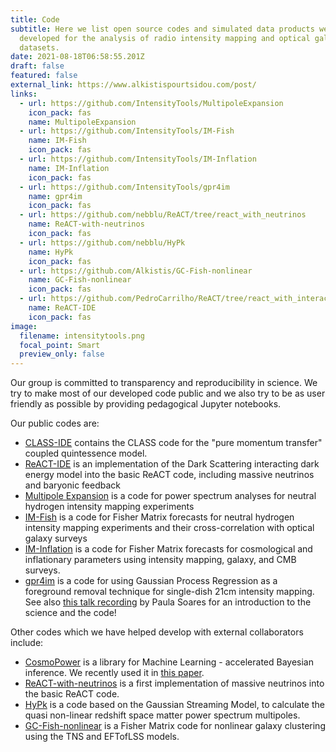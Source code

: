 ```yaml
---
title: Code
subtitle: Here we list open source codes and simulated data products we have
  developed for the analysis of radio intensity mapping and optical galaxy
  datasets.
date: 2021-08-18T06:58:55.201Z
draft: false
featured: false
external_link: https://www.alkistispourtsidou.com/post/
links:
  - url: https://github.com/IntensityTools/MultipoleExpansion
    icon_pack: fas
    name: MultipoleExpansion
  - url: https://github.com/IntensityTools/IM-Fish
    name: IM-Fish
    icon_pack: fas
  - url: https://github.com/IntensityTools/IM-Inflation
    name: IM-Inflation
    icon_pack: fas
  - url: https://github.com/IntensityTools/gpr4im
    name: gpr4im
    icon_pack: fas
  - url: https://github.com/nebblu/ReACT/tree/react_with_neutrinos
    name: ReACT-with-neutrinos
    icon_pack: fas
  - url: https://github.com/nebblu/HyPk
    name: HyPk
    icon_pack: fas
  - url: https://github.com/Alkistis/GC-Fish-nonlinear
    name: GC-Fish-nonlinear
    icon_pack: fas
  - url: https://github.com/PedroCarrilho/ReACT/tree/react_with_interact_baryons
    name: ReACT-IDE
    icon_pack: fas
image:
  filename: intensitytools.png
  focal_point: Smart
  preview_only: false
---
```

Our group is committed to transparency and reproducibility in science. We try to make most of our developed code public and we also try to be as user friendly as possible by providing pedagogical Jupyter notebooks. 

Our public codes are:

* [CLASS-IDE](https://github.com/Alkistis/class_IDE) contains the CLASS code for the "pure momentum transfer" coupled quintessence model.
* [ReACT-IDE](https://github.com/PedroCarrilho/ReACT/tree/react_with_interact_baryons) is an implementation of the Dark Scattering interacting dark energy model into the basic ReACT code, including massive neutrinos and baryonic feedback
* [Multipole Expansion](https://github.com/IntensityTools/MultipoleExpansion) is a code for power spectrum analyses for neutral hydrogen intensity mapping experiments
* [IM-Fish](https://github.com/IntensityTools/IM-Fish) is a code for Fisher Matrix forecasts for neutral hydrogen intensity mapping experiments and their cross-correlation with optical galaxy surveys
* [IM-Inflation](https://github.com/IntensityTools/IM-Inflation) is a code for Fisher Matrix forecasts for cosmological and inflationary parameters using intensity mapping, galaxy, and CMB surveys.
* [gpr4im](https://github.com/IntensityTools/gpr4im) is a code for using Gaussian Process Regression as a foreground removal technique for single-dish 21cm intensity mapping. See also [this talk recording](https://www.youtube.com/watch?v=PkUfG2yKSPA) by Paula Soares for an introduction to the science and the code!

Other codes which we have helped develop with external collaborators include:

* [CosmoPower](<* https://github.com/alessiospuriomancini/cosmopower>) is a library for Machine Learning - accelerated Bayesian inference. We recently used it in [this paper](https://arxiv.org/abs/2110.07587). 
* [ReACT-with-neutrinos](https://github.com/nebblu/ReACT/tree/react_with_neutrinos) is a first implementation of massive neutrinos into the basic ReACT code.
* [HyPk](https://github.com/nebblu/HyPk) is a code based on the Gaussian Streaming Model, to calculate the quasi non-linear redshift space matter power spectrum multipoles.
* [GC-Fish-nonlinear](https://github.com/Alkistis/GC-Fish-nonlinear) is a Fisher Matrix code for nonlinear galaxy clustering using the TNS and EFTofLSS models.